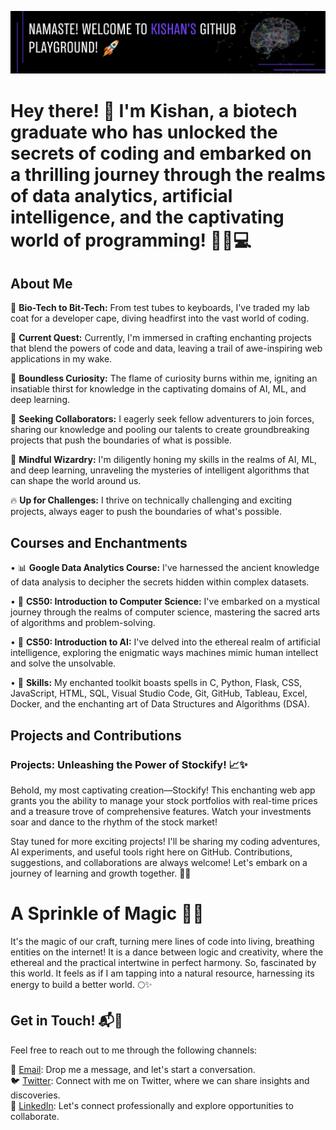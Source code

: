 
![Banner](https://raw.githubusercontent.com/kishan5111/kishan5111/main/banner.png)

# Hey there! 👋 I'm Kishan, a biotech graduate who has unlocked the secrets of coding and embarked on a thrilling journey through the realms of data analytics, artificial intelligence, and the captivating world of programming! 🧪🔬💻

## About Me

🧪 **Bio-Tech to Bit-Tech:** From test tubes to keyboards, I've traded my lab coat for a developer cape, diving headfirst into the vast world of coding.  

🔭 **Current Quest:** Currently, I'm immersed in crafting enchanting projects that blend the powers of code and data, leaving a trail of awe-inspiring web applications in my wake.   

🌱 **Boundless Curiosity:** The flame of curiosity burns within me, igniting an insatiable thirst for knowledge in the captivating domains of AI, ML, and deep learning.  

🤝 **Seeking Collaborators:** I eagerly seek fellow adventurers to join forces, sharing our knowledge and pooling our talents to create groundbreaking projects that push the boundaries of what is possible.  

🧠 **Mindful Wizardry:** I'm diligently honing my skills in the realms of AI, ML, and deep learning, unraveling the mysteries of intelligent algorithms that can shape the world around us.

🔥 **Up for Challenges:** I thrive on technically challenging and exciting projects, always eager to push the boundaries of what's possible.  



## Courses and Enchantments

• 📊 **Google Data Analytics Course:** I've harnessed the ancient knowledge of data analysis to decipher the secrets hidden within complex datasets.  

• 💫 **CS50: Introduction to Computer Science:** I've embarked on a mystical journey through the realms of computer science, mastering the sacred arts of algorithms and problem-solving. 

• 🌌 **CS50: Introduction to AI:** I've delved into the ethereal realm of artificial intelligence, exploring the enigmatic ways machines mimic human intellect and solve the unsolvable. 

• 🔧 **Skills:** My enchanted toolkit boasts spells in C, Python, Flask, CSS, JavaScript, HTML, SQL, Visual Studio Code, Git, GitHub, Tableau, Excel, Docker, and the enchanting art of Data Structures and Algorithms (DSA).

## Projects and Contributions

### Projects: Unleashing the Power of Stockify! 📈✨

Behold, my most captivating creation—Stockify! This enchanting web app grants you the ability to manage your stock portfolios with real-time prices and a treasure trove of comprehensive features. Watch your investments soar and dance to the rhythm of the stock market!

Stay tuned for more exciting projects! I'll be sharing my coding adventures, AI experiments, and useful tools right here on GitHub. Contributions, suggestions, and collaborations are always welcome! Let's embark on a journey of learning and growth together. 🌱✨

# A Sprinkle of Magic 🎩✨

It's the magic of our craft, turning mere lines of code into living, breathing entities on the internet! It is a dance between logic and creativity, where the ethereal and the practical intertwine in perfect harmony. So, fascinated by this world. It feels as if I am tapping into a natural resource, harnessing its energy to build a better world. 🌕✨

## Get in Touch! 📬🌟

Feel free to reach out to me through the following channels:


📧 [Email](mailto:kishanvavdara@gmail.com): Drop me a message, and let's start a conversation.  
🐦 [Twitter](https://twitter.com/your_username): Connect with me on Twitter, where we can share insights and discoveries.  
💼 [LinkedIn](https://linkedin.com/in/kishan-vavdara): Let's connect professionally and explore opportunities to collaborate.  






